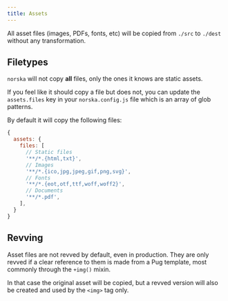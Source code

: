 ```yaml
---
title: Assets
---
```


All asset files (images, PDFs, fonts, etc) will be copied from `./src` to
`./dest` without any transformation.

## Filetypes

`norska` will not copy **all** files, only the ones it knows are static assets.

If you feel like it should copy a file but does not, you can update the
`assets.files` key in your `norska.config.js` file which is an array of glob
patterns.

By default it will copy the following files:

```js
{
  assets: {
    files: [
      // Static files
      '**/*.{html,txt}',
      // Images
      '**/*.{ico,jpg,jpeg,gif,png,svg}',
      // Fonts
      '**/*.{eot,otf,ttf,woff,woff2}',
      // Documents
      '**/*.pdf',
    ],
  }
}
```

## Revving

Asset files are not revved by default, even in production. They are only revved
if a clear reference to them is made from a Pug template, most commonly through
the `+img()` mixin.

In that case the original asset will be copied, but a revved version will also
be created and used by the `<img>` tag only.
